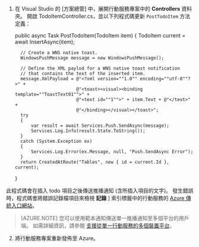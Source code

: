 1. 在 Visual Studio 的 [方案總管] 中，展開行動服務專案中的 **Controllers** 資料夾。 開啟 TodoItemController.cs，並以下列程式碼更新 `PostTodoItem` 方法定義：

     public async Task<IHttpActionResult> PostTodoItem(TodoItem item)
     {
         TodoItem current = await InsertAsync(item);
    
         // Create a WNS native toast.
         WindowsPushMessage message = new WindowsPushMessage();
    
         // Define the XML paylod for a WNS native toast notification 
         // that contains the text of the inserted item.
         message.XmlPayload = @"<?xml version=""1.0"" encoding=""utf-8""?>" +
                              @"<toast><visual><binding template=""ToastText01"">" +
                              @"<text id=""1"">" + item.Text + @"</text>" +
                              @"</binding></visual></toast>";
         try
         {
             var result = await Services.Push.SendAsync(message);
             Services.Log.Info(result.State.ToString());
         }
         catch (System.Exception ex)
         {
             Services.Log.Error(ex.Message, null, "Push.SendAsync Error");
         }
         return CreatedAtRoute("Tables", new { id = current.Id }, current);
     }

 此程式碼會在插入 todo 項目之後傳送推播通知 (含所插入項目的文字)。 發生錯誤時，程式碼會將錯誤記錄檔項目來檢視 **記錄** ] 索引標籤中的行動服務的 [Azure 傳統入口網站](https://manage.windowsazure.com/)。
 >[AZURE.NOTE] 您可以使用範本通知傳送單一推播通知至多個平台的用戶端。 如需詳細資訊，請參閱 [支援從單一行動服務的多個裝置平台](../articles/mobile-services-how-to-use-multiple-clients-single-service.md#push)。

2. 將行動服務專案重新發佈至 Azure。







